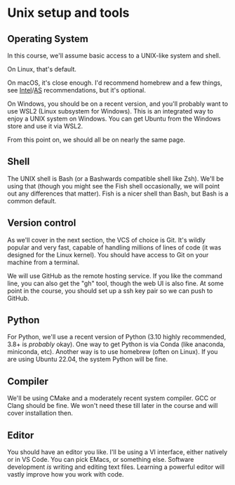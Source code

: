 # Unix setup and tools

## Operating System

In this course, we'll assume basic access to a UNIX-like system and shell.

On Linux, that's default.

On macOS, it's close enough. I'd recommend homebrew and a few things, see
[Intel](https://iscinumpy.dev/post/setup-a-new-mac)/[AS](https://iscinumpy.dev/post/setup-apple-silicon/)
recommendations, but it's optional.

On Windows, you should be on a recent version, and you'll probably want to use
WSL2 (Linux subsystem for Windows). This is an integrated way to enjoy a UNIX
system on Windows. You can get Ubuntu from the Windows store and use it via
WSL2.

From this point on, we should all be on nearly the same page.

## Shell

The UNIX shell is Bash (or a Bashwards compatible shell like Zsh). We'll be
using that (though you might see the Fish shell occasionally, we will point out
any differences that matter). Fish is a nicer shell than Bash, but Bash is a
common default.

## Version control

As we'll cover in the next section, the VCS of choice is Git. It's wildly
popular and very fast, capable of handling millions of lines of code (it was
designed for the Linux kernel). You should have access to Git on your machine
from a terminal.

We will use GitHub as the remote hosting service. If you like the command line,
you can also get the "gh" tool, though the web UI is also fine. At some point in
the course, you should set up a ssh key pair so we can push to GitHub.

## Python

For Python, we'll use a recent version of Python (3.10 highly recommended, 3.8+
is _probably_ okay). One way to get Python is via Conda (like anaconda,
miniconda, etc). Another way is to use homebrew (often on Linux). If you are
using Ubuntu 22.04, the system Python will be fine.

## Compiler

We'll be using CMake and a moderately recent system compiler. GCC or Clang
should be fine. We won't need these till later in the course and will cover
installation then.

## Editor

You should have an editor you like. I'll be using a VI interface, either
natively or in VS Code. You can pick EMacs, or something else. Software
development _is_ writing and editing text files. Learning a powerful editor will
vastly improve how you work with code.
